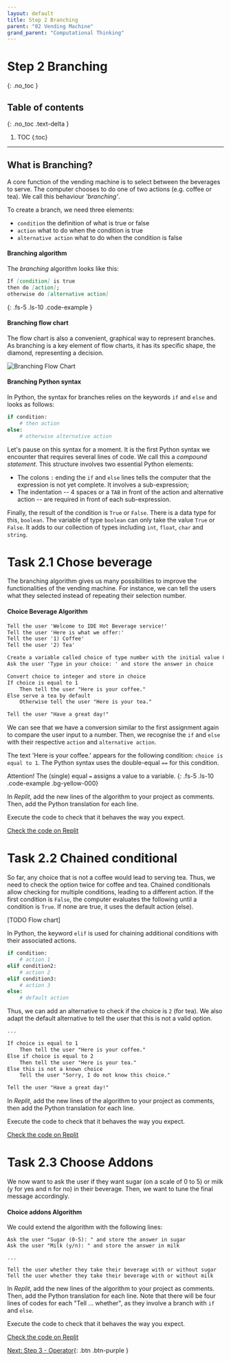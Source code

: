 ```yaml
---
layout: default
title: Step 2 Branching
parent: "02 Vending Machine"
grand_parent: "Computational Thinking"
---
```


# Step 2 Branching
{: .no_toc }

## Table of contents
{: .no_toc .text-delta }

1. TOC
{:toc}

---

## What is Branching?

A core function of the vending machine is to select between the beverages to serve. The computer chooses to do one of two actions (e.g. coffee or tea). We call this behaviour _'branching'_.

To create a branch, we need three elements:

* `condition` the definition of what is true or false
* `action` what to do when the condition is true
* `alternative action` what to do when the condition is false

#### Branching algorithm

The _branching_ algorithm looks like this:

```markdown
If [condition] is true
then do [action];
otherwise do [alternative action]
```
{: .fs-5 .ls-10 .code-example }

#### Branching flow chart

The flow chart is also a convenient, graphical way to represent branches. As branching is a key element of flow charts, it has its specific shape, the diamond, representing a decision.

![Branching Flow Chart]({{site.baseurl}}/assets/flow_chart_branching.svg)

#### Branching Python syntax

In Python, the syntax for branches relies on the keywords `if` and `else` and looks as follows:

```python
if condition:
    # then action
else:
    # otherwise alternative action
```

Let's pause on this syntax for a moment. It is the first Python syntax we encounter that requires several lines of code. We call this a _compound statement_. This structure involves two essential Python elements:

* The colons `:` ending the `if` and `else` lines tells the computer that the expression is not yet complete. It involves a sub-expression;
* The indentation -- 4 spaces or a `TAB` in front of the action and alternative action -- are required in front of each sub-expression.

Finally, the result of the condition is `True` or `False`. There is a data type for this, `boolean`. The variable of type `boolean` can only take the value `True` or `False`. It adds to our collection of types including `int`, `float`, `char` and `string`.

# Task 2.1 Chose beverage

The branching algorithm gives us many possibilities to improve the functionalities of the vending machine. For instance, we can tell the users what they selected instead of repeating their selection number.

#### Choice Beverage Algorithm

```markdown
Tell the user 'Welcome to IDE Hot Beverage service!'
Tell the user 'Here is what we offer:'
Tell the user '1) Coffee'
Tell the user '2) Tea'

Create a variable called choice of type number with the initial value 0
Ask the user 'Type in your choice: ' and store the answer in choice

Convert choice to integer and store in choice
If choice is equal to 1
    Then tell the user "Here is your coffee."
Else serve a tea by default
    Otherwise tell the user "Here is your tea."

Tell the user "Have a great day!"
```

We can see that we have a conversion similar to the first assignment again to compare the user input to a number. Then, we recognise the `if` and `else` with their respective `action` and `alternative action`.

The text 'Here is your coffee.' appears for the following condition: `choice is equal to 1`. The Python syntax uses the double-equal `==` for this condition.

Attention! The (single) equal `=` assigns a value to a variable.
{: .fs-5 .ls-10 .code-example .bg-yellow-000}

In _Replit_, add the new lines of the algorithm to your project as comments. Then, add the Python translation for each line.

Execute the code to check that it behaves the way you expect.

[Check the code on Replit](https://replit.com/@dcdlab/vending-machine-step2-1)


# Task 2.2 Chained conditional

So far, any choice that is not a coffee would lead to serving tea. Thus, we need to check the option twice for coffee and tea. Chained conditionals allow checking for multiple conditions, leading to a different action. If the first condition is `False`, the computer evaluates the following until a condition is `True`. If none are true, it uses the default action (else).

[TODO Flow chart]

In Python, the keyword `elif` is used for chaining additional conditions with their associated actions.

```python
if condition:
    # action 1
elif condition2:
    # action 2
elif condition3:
    # action 3
else:
    # default action
```

Thus, we can add an alternative to check if the choice is `2` (for tea). We also adapt the default alternative to tell the user that this is not a valid option.

```markdown
...

If choice is equal to 1
    Then tell the user "Here is your coffee."
Else if choice is equal to 2
    Then tell the user "Here is your tea."
Else this is not a known choice
    Tell the user "Sorry, I do not know this choice."

Tell the user "Have a great day!"
```

In _Replit_, add the new lines of the algorithm to your project as comments, then add the Python translation for each line.

Execute the code to check that it behaves the way you expect.

[Check the code on Replit](https://replit.com/@dcdlab/vending-machine-step2-2)

# Task 2.3 Choose Addons

We now want to ask the user if they want sugar (on a scale of 0 to 5) or milk (y for yes and n for no) in their beverage. Then, we want to tune the final message accordingly.

#### Choice addons Algorithm

We could extend the algorithm with the following lines:

```
Ask the user "Sugar (0-5): " and store the answer in sugar
Ask the user "Milk (y/n): " and store the answer in milk

...

Tell the user whether they take their beverage with or without sugar
Tell the user whether they take their beverage with or without milk
```

In _Replit_, add the new lines of the algorithm to your project as comments. Then, add the Python translation for each line. Note that there will be four lines of codes for each "Tell ... whether", as they involve a branch with `if` and `else`.

Execute the code to check that it behaves the way you expect.

[Check the code on Replit](https://replit.com/@dcdlab/vending-machine-step2-3)


[Next: Step 3 - Operator]({{site.baseurl}}/computational-thinking/02-vending-machine/step3-operators/){: .btn .btn-purple }

